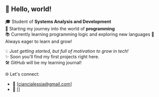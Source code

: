 ## 👋 Hello, world!

🎓 Student of **Systems Analysis and Development**  
🚀 Starting my journey into the world of **programming**  
📚 Currently learning programming logic and exploring new languages
🌱 Always eager to learn and grow!

💡 *Just getting started, but full of motivation to grow in tech!*  
✨ Soon you'll find my first projects right here.  
🛠️ GitHub will be my learning journal!

🌐 Let's connect:
- 📧 [ciancialessia@gmail.com]
- 💼 []
